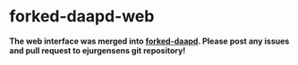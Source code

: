 # forked-daapd-web

**The web interface was merged into [forked-daapd](https://github.com/ejurgensen/forked-daapd). Please post any issues and pull request to ejurgensens git repository!**

